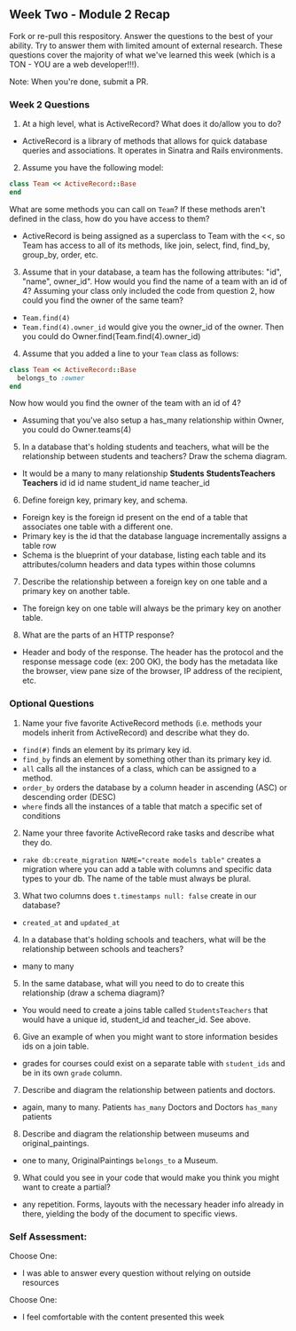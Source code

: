 ## Week Two - Module 2 Recap

Fork or re-pull this respository. Answer the questions to the best of your ability. Try to answer them with limited amount of external research. These questions cover the majority of what we've learned this week (which is a TON - YOU are a web developer!!!). 

Note: When you're done, submit a PR.


### Week 2 Questions

1. At a high level, what is ActiveRecord? What does it do/allow you to do?
* ActiveRecord is a library of methods that allows for quick database queries and associations. It operates in Sinatra and Rails environments.

2. Assume you have the following model:
```ruby
class Team << ActiveRecord::Base
end
```
What are some methods you can call on `Team`? If these methods aren't defined in the class, how do you have access to them?
* ActiveRecord is being assigned as a superclass to Team with the <<, so Team has access to all of its methods, like join, select, find, find_by, group_by, order, etc.

3. Assume that in your database, a team has the following attributes: "id", "name", owner_id". How would you find the name of a team with an id of 4? Assuming your class only included the code from question 2, how could you find the owner of the same team?
* `Team.find(4)`
* `Team.find(4).owner_id` would give you the owner_id of the owner. Then you could do Owner.find(Team.find(4).owner_id)

4. Assume that you added a line to your `Team` class as follows:
```ruby
class Team << ActiveRecord::Base
  belongs_to :owner
end
```
Now how would you find the owner of the team with an id of 4?
* Assuming that you've also setup a has_many relationship within Owner, you could do Owner.teams(4)

5. In a database that's holding students and teachers, what will be the relationship between students and teachers? Draw the schema diagram.
* It would be a many to many relationship
__Students__ __StudentsTeachers__ __Teachers__
id            id                   id
name          student_id           name
              teacher_id
              
6. Define foreign key, primary key, and schema.
* Foreign key is the foreign id present on the end of a table that associates one table with a different one.
* Primary key is the id that the database language incrementally assigns a table row
* Schema is the blueprint of your database, listing each table and its attributes/column headers and data types within those columns

7. Describe the relationship between a foreign key on one table and a primary key on another table.
* The foreign key on one table will always be the primary key on another table.

8. What are the parts of an HTTP response?
* Header and body of the response. The header has the protocol and the response message code (ex: 200 OK), the body has the metadata like the browser, view pane size of the browser, IP address of the recipient, etc.

### Optional Questions

1. Name your five favorite ActiveRecord methods (i.e. methods your models inherit from ActiveRecord) and describe what they do.
* `find(#)` finds an element by its primary key id.
* `find_by` finds an element by something other than its primary key id.
* `all` calls all the instances of a class, which can be assigned to a method.
* `order_by` orders the database by a column header in ascending (ASC) or descending order (DESC) 
* `where` finds all the instances of a table that match a specific set of conditions

2. Name your three favorite ActiveRecord rake tasks and describe what they do.
* `rake db:create_migration NAME="create models table"` creates a migration where you can add a table with columns and specific data types to your db. The name of the table must always be plural.

3. What two columns does `t.timestamps null: false` create in our database?
* `created_at` and `updated_at`

4. In a database that's holding schools and teachers, what will be the relationship between schools and teachers?
* many to many

5. In the same database, what will you need to do to create this relationship (draw a schema diagram)?
* You would need to create a joins table called `StudentsTeachers` that would have a unique id, student_id and teacher_id. See above.

6. Give an example of when you might want to store information besides ids on a join table.
* grades for courses could exist on a separate table with `student_ids` and be in its own `grade` column.

7. Describe and diagram the relationship between patients and doctors.
* again, many to many. Patients `has_many` Doctors and Doctors `has_many` patients

8. Describe and diagram the relationship between museums and original_paintings.
* one to many, OriginalPaintings `belongs_to` a Museum.

9. What could you see in your code that would make you think you might want to create a partial?
* any repetition. Forms, layouts with the necessary header info already in there, yielding the body of the document to specific views.

### Self Assessment:
Choose One:
* I was able to answer every question without relying on outside resources

Choose One:
* I feel comfortable with the content presented this week
